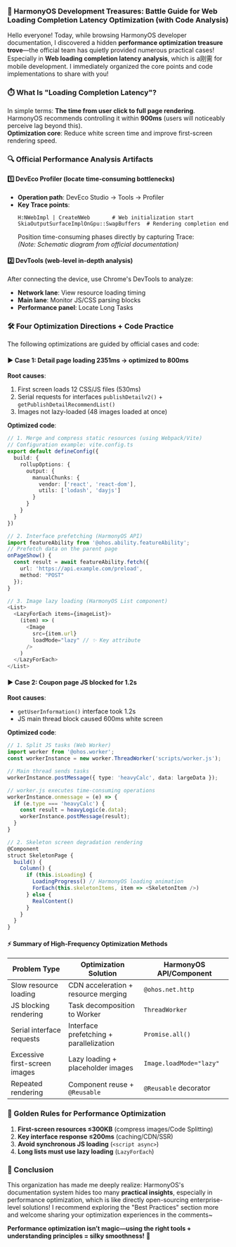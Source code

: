 ### 🚀 HarmonyOS Development Treasures: Battle Guide for Web Loading Completion Latency Optimization (with Code Analysis)  

Hello everyone! Today, while browsing HarmonyOS developer documentation, I discovered a hidden **performance optimization treasure trove**—the official team has quietly provided numerous practical cases! Especially in **Web loading completion latency analysis**, which is a刚需 for mobile development. I immediately organized the core points and code implementations to share with you!  


### ⏱️ What Is "Loading Completion Latency"?  
In simple terms: **The time from user click to full page rendering**. HarmonyOS recommends controlling it within **900ms** (users will noticeably perceive lag beyond this).  
**Optimization core**: Reduce white screen time and improve first-screen rendering speed.  


### 🔍 Official Performance Analysis Artifacts  
#### 1️⃣ **DevEco Profiler** (locate time-consuming bottlenecks)  
- **Operation path**: DevEco Studio → Tools → Profiler  
- **Key Trace points**:  
  ```  
  H:NWebImpl | CreateNWeb       # Web initialization start  
  SkiaOutputSurfaceImplOnGpu::SwapBuffers  # Rendering completion end  
  ```  
  Position time-consuming phases directly by capturing Trace:  
  *(Note: Schematic diagram from official documentation)*  

#### 2️⃣ **DevTools** (web-level in-depth analysis)  
After connecting the device, use Chrome's DevTools to analyze:  
- **Network lane**: View resource loading timing  
- **Main lane**: Monitor JS/CSS parsing blocks  
- **Performance panel**: Locate Long Tasks  


### 🛠️ Four Optimization Directions + Code Practice  
The following optimizations are guided by official cases and code:  


#### ▶️ Case 1: Detail page loading 2351ms → optimized to 800ms  
**Root causes**:  
1. First screen loads 12 CSS/JS files (530ms)  
2. Serial requests for interfaces `publishDetailv2()` + `getPublishDetailRecommendList()`  
3. Images not lazy-loaded (48 images loaded at once)  

**Optimized code**:  
```typescript  
// 1. Merge and compress static resources (using Webpack/Vite)  
// Configuration example: vite.config.ts  
export default defineConfig({  
  build: {  
    rollupOptions: {  
      output: {  
        manualChunks: {  
          vendor: ['react', 'react-dom'],  
          utils: ['lodash', 'dayjs']  
        }  
      }  
    }  
  }  
})  

// 2. Interface prefetching (HarmonyOS API)  
import featureAbility from '@ohos.ability.featureAbility';  
// Prefetch data on the parent page  
onPageShow() {  
  const result = await featureAbility.fetch({  
    url: 'https://api.example.com/preload',  
    method: "POST"  
  });  
}  

// 3. Image lazy loading (HarmonyOS List component)  
<List>  
  <LazyForEach items={imageList}>  
    (item) => (  
      <Image  
        src={item.url}  
        loadMode="lazy" // ✨ Key attribute  
      />  
    )  
  </LazyForEach>  
</List>
```  


#### ▶️ Case 2: Coupon page JS blocked for 1.2s  
**Root causes**:  
- `getUserInformation()` interface took 1.2s  
- JS main thread block caused 600ms white screen  

**Optimized code**:  
```typescript  
// 1. Split JS tasks (Web Worker)  
import worker from '@ohos.worker';  
const workerInstance = new worker.ThreadWorker('scripts/worker.js');  

// Main thread sends tasks  
workerInstance.postMessage({ type: 'heavyCalc', data: largeData });  

// worker.js executes time-consuming operations  
workerInstance.onmessage = (e) => {  
  if (e.type === 'heavyCalc') {  
    const result = heavyLogic(e.data);  
    workerInstance.postMessage(result);  
  }  
}  

// 2. Skeleton screen degradation rendering  
@Component  
struct SkeletonPage {  
  build() {  
    Column() {  
      if (this.isLoading) {  
        LoadingProgress() // HarmonyOS loading animation  
        ForEach(this.skeletonItems, item => <SkeletonItem />)  
      } else {  
        RealContent()  
      }  
    }  
  }  
}
```  


#### ⚡ Summary of High-Frequency Optimization Methods  

| Problem Type       | Optimization Solution        | HarmonyOS API/Component       |  
|--------------------|------------------------------|-------------------------------|  
| Slow resource loading | CDN acceleration + resource merging | `@ohos.net.http`              |  
| JS blocking rendering | Task decomposition to Worker | `ThreadWorker`                |  
| Serial interface requests | Interface prefetching + parallelization | `Promise.all()`               |  
| Excessive first-screen images | Lazy loading + placeholder images | `Image.loadMode="lazy"`       |  
| Repeated rendering | Component reuse + `@Reusable` | `@Reusable` decorator          |  


### 💎 Golden Rules for Performance Optimization  
1. **First-screen resources ≤300KB** (compress images/Code Splitting)  
2. **Key interface response ≤200ms** (caching/CDN/SSR)  
3. **Avoid synchronous JS loading** (`<script async>`)  
4. **Long lists must use lazy loading** (`LazyForEach`)  


### 🌟 Conclusion  
This organization has made me deeply realize: HarmonyOS's documentation system hides too many **practical insights**, especially in performance optimization, which is like directly open-sourcing enterprise-level solutions! I recommend exploring the "Best Practices" section more and welcome sharing your optimization experiences in the comments~  

**Performance optimization isn’t magic—using the right tools + understanding principles = silky smoothness!** 💪
